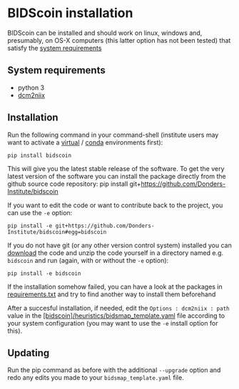 # BIDScoin installation

BIDScoin can be installed and should work on linux, windows and, presumably, on OS-X computers (this latter option has not been tested) that satisfy the [system requirements](#system-requirements)

## System requirements
- python 3
- [dcm2niix](https://github.com/rordenlab/dcm2niix)

## Installation
Run the following command in your command-shell (institute users may want to activate a [virtual](https://docs.python.org/3.6/tutorial/venv.html) / [conda](https://conda.io/docs/user-guide/tasks/manage-environments.html) environments first):

    pip install bidscoin

This will give you the latest stable release of the software. To get the very latest version of the software you can install the package directly from the github source code repository:
    pip install git+https://github.com/Donders-Institute/bidscoin

If you want to edit the code or want to contribute back to the project, you can use the `-e` option:

    pip install -e git+https://github.com/Donders-Institute/bidscoin#egg=bidscoin
    
If you do not have git (or any other version control system) installed you can [download](https://github.com/Donders-Institute/bidscoin) the code and unzip the code yourself in a directory named e.g. `bidscoin` and run (again, with or without the `-e` option):

    pip install -e bidscoin

If the installation somehow failed, you can have a look at the packages in [requirements.txt](../requirements.txt) and try to find another way to install them beforehand

After a succesful installation, if needed, edit the `Options : dcm2niix : path` value in the [[bidscoin]/heuristics/bidsmap_template.yaml](../heuristics/bidsmap_template.yaml) file according to your system configuration (you may want to use the `-e` install option for this).

## Updating
Run the pip command as before with the additional `--upgrade` option and redo any edits you made to your `bidsmap_template.yaml` file.
